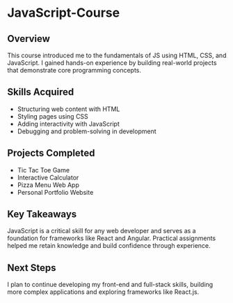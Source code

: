 # JavaScript-Course

## Overview
This course introduced me to the fundamentals of JS using HTML, CSS, and JavaScript. I gained hands-on experience by building real-world projects that demonstrate core programming concepts.

## Skills Acquired
- Structuring web content with HTML
- Styling pages using CSS
- Adding interactivity with JavaScript
- Debugging and problem-solving in development

## Projects Completed
- Tic Tac Toe Game
- Interactive Calculator
- Pizza Menu Web App
- Personal Portfolio Website

## Key Takeaways
JavaScript is a critical skill for any web developer and serves as a foundation for frameworks like React and Angular. Practical assignments helped me retain knowledge and build confidence through experience.

## Next Steps
I plan to continue developing my front-end and full-stack skills, building more complex applications and exploring frameworks like React.js.


